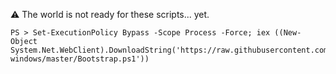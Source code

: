 :warning: The world is not ready for these scripts... yet.

```
PS > Set-ExecutionPolicy Bypass -Scope Process -Force; iex ((New-Object System.Net.WebClient).DownloadString('https://raw.githubusercontent.com/pardahlman/dotfiles-windows/master/Bootstrap.ps1'))
```
